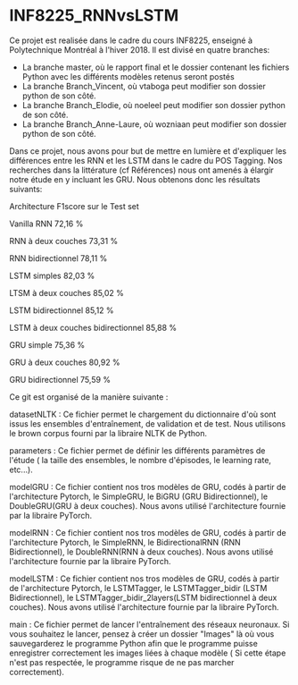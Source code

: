 # INF8225_RNNvsLSTM
Ce projet est realisée dans le cadre du cours INF8225, enseigné à Polytechnique Montréal à l'hiver 2018. Il est divisé en quatre branches:
  - La branche master, où le rapport final et le dossier contenant les fichiers Python avec les différents modèles retenus seront postés 
  - La branche Branch_Vincent,  où vtaboga peut modifier son dossier python de son côté.
  - La branche Branch_Elodie, où noeleel peut modifier son dossier python de son côté.
  - La branche Branch_Anne-Laure, où wozniaan peut modifier son dossier python de son côté.
  
  Dans ce projet, nous avons pour but de mettre en lumière et d'expliquer les différences entre les RNN et les LSTM dans le cadre du POS Tagging. Nos recherches dans la littérature (cf Références) nous ont amenés à élargir notre étude en y incluant les GRU. Nous obtenons donc les résultats suivants:
  
   Architecture                            F1score sur le Test set
  
Vanilla RNN                                         72,16 %

RNN à deux couches	                              	73,31 %

RNN bidirectionnel	                              	78,11 %

LSTM simples	                              	      82,03 %

LTSM à deux couches	                              	85,02 %

LSTM bidirectionnel	                              	85,12 %

LSTM à deux couches bidirectionnel                 	85,88 %

GRU simple	                              	        75,36 %

GRU à deux couches	                              	80,92 %

GRU bidirectionnel	                              	75,59 %

  
  
 Ce git est organisé de la manière suivante :
 
  datasetNLTK : Ce fichier permet le chargement du dictionnaire d'où sont issus les ensembles d'entraînement, de validation et de test. Nous utilisons le brown corpus fourni par la libraire NLTK de Python.
  
  parameters : Ce fichier permet de définir les différents paramètres de l'étude ( la taille des ensembles, le nombre d'épisodes, le learning rate, etc...).
  
  modelGRU : Ce fichier contient nos tros modèles de GRU, codés à partir de l'architecture Pytorch, le SimpleGRU, le BiGRU (GRU Bidirectionnel), le DoubleGRU(GRU à deux couches). Nous avons utilisé l'architecture fournie par la libraire PyTorch.
  
  modelRNN : Ce fichier contient nos tros modèles de GRU, codés à partir de l'architecture Pytorch, le SimpleRNN, le BidirectionalRNN (RNN Bidirectionnel), le DoubleRNN(RNN à deux couches). Nous avons utilisé l'architecture fournie par la libraire PyTorch.
  
  modelLSTM : Ce fichier contient nos tros modèles de GRU, codés à partir de l'architecture Pytorch, le LSTMTagger, le LSTMTagger_bidir (LSTM Bidirectionnel), le LSTMTagger_bidir_2layers(LSTM bidirectionnel à deux couches). Nous avons utilisé l'architecture fournie par la libraire PyTorch.
  
  main : Ce fichier permet de lancer l'entraînement des réseaux neuronaux. Si vous souhaitez le lancer, pensez à créer un dossier "Images" là où vous sauvegarderez le programme Python afin que le programme puisse enregistrer correctement les images liées à chaque modèle ( Si cette étape n'est pas respectée, le programme risque de ne pas marcher correctement).
